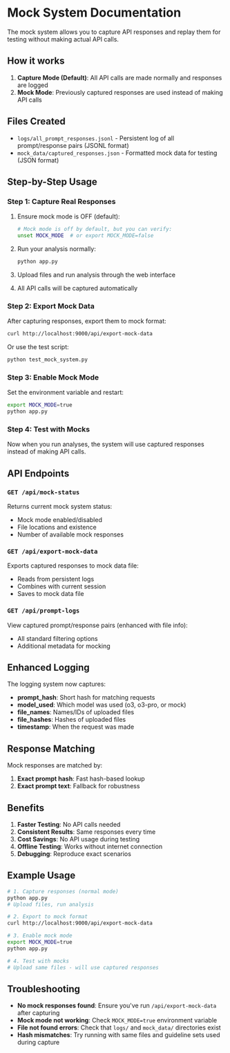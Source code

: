 # Mock System Documentation

The mock system allows you to capture API responses and replay them for testing without making actual API calls.

## How it works

1. **Capture Mode (Default)**: All API calls are made normally and responses are logged
2. **Mock Mode**: Previously captured responses are used instead of making API calls

## Files Created

- `logs/all_prompt_responses.jsonl` - Persistent log of all prompt/response pairs (JSONL format)
- `mock_data/captured_responses.json` - Formatted mock data for testing (JSON format)

## Step-by-Step Usage

### Step 1: Capture Real Responses

1. Ensure mock mode is OFF (default):
   ```bash
   # Mock mode is off by default, but you can verify:
   unset MOCK_MODE  # or export MOCK_MODE=false
   ```

2. Run your analysis normally:
   ```bash
   python app.py
   ```

3. Upload files and run analysis through the web interface
4. All API calls will be captured automatically

### Step 2: Export Mock Data

After capturing responses, export them to mock format:

```bash
curl http://localhost:9000/api/export-mock-data
```

Or use the test script:
```bash
python test_mock_system.py
```

### Step 3: Enable Mock Mode

Set the environment variable and restart:

```bash
export MOCK_MODE=true
python app.py
```

### Step 4: Test with Mocks

Now when you run analyses, the system will use captured responses instead of making API calls.

## API Endpoints

### `GET /api/mock-status`
Returns current mock system status:
- Mock mode enabled/disabled
- File locations and existence
- Number of available mock responses

### `GET /api/export-mock-data`
Exports captured responses to mock data file:
- Reads from persistent logs
- Combines with current session
- Saves to mock data file

### `GET /api/prompt-logs`
View captured prompt/response pairs (enhanced with file info):
- All standard filtering options
- Additional metadata for mocking

## Enhanced Logging

The logging system now captures:
- **prompt_hash**: Short hash for matching requests
- **model_used**: Which model was used (o3, o3-pro, or mock)
- **file_names**: Names/IDs of uploaded files
- **file_hashes**: Hashes of uploaded files
- **timestamp**: When the request was made

## Response Matching

Mock responses are matched by:
1. **Exact prompt hash**: Fast hash-based lookup
2. **Exact prompt text**: Fallback for robustness

## Benefits

1. **Faster Testing**: No API calls needed
2. **Consistent Results**: Same responses every time
3. **Cost Savings**: No API usage during testing
4. **Offline Testing**: Works without internet connection
5. **Debugging**: Reproduce exact scenarios

## Example Usage

```bash
# 1. Capture responses (normal mode)
python app.py
# Upload files, run analysis

# 2. Export to mock format
curl http://localhost:9000/api/export-mock-data

# 3. Enable mock mode
export MOCK_MODE=true
python app.py

# 4. Test with mocks
# Upload same files - will use captured responses
```

## Troubleshooting

- **No mock responses found**: Ensure you've run `/api/export-mock-data` after capturing
- **Mock mode not working**: Check `MOCK_MODE=true` environment variable
- **File not found errors**: Check that `logs/` and `mock_data/` directories exist
- **Hash mismatches**: Try running with same files and guideline sets used during capture